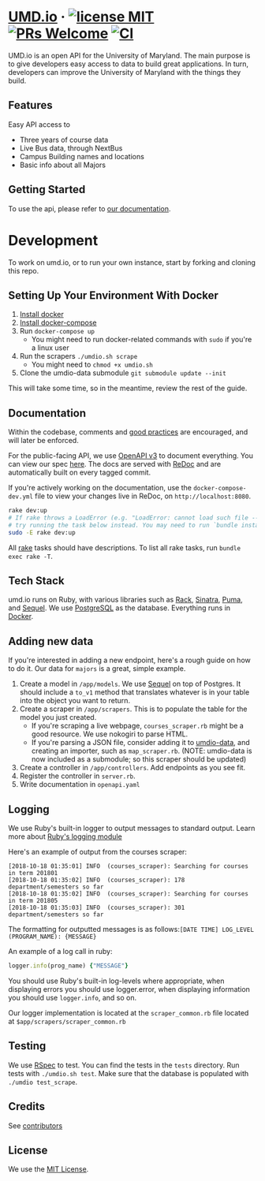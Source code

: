 # [UMD.io](http://umd.io/) &middot; [![license MIT](https://img.shields.io/github/license/mashape/apistatus.svg)](./LICENSE) [![PRs Welcome](https://img.shields.io/badge/PRs-welcome-brightgreen.svg)](README.md#Development) [![CI](https://github.com/umdio/umdio/actions/workflows/main.yml/badge.svg)](https://github.com/umdio/umdio/actions/workflows/main.yml)

UMD.io is an open API for the University of Maryland. The main purpose is to
give developers easy access to data to build great applications. In turn,
developers can improve the University of Maryland with the things they build.

## Features

Easy API access to

- Three years of course data
- Live Bus data, through NextBus
- Campus Building names and locations
- Basic info about all Majors

## Getting Started

To use the api, please refer to [our documentation](https://beta.umd.io).

# Development

To work on umd.io, or to run your own instance, start by forking and cloning this repo.

## Setting Up Your Environment With Docker

1. [Install docker](https://docs.docker.com/engine/installation/)
2. [Install docker-compose](https://docs.docker.com/compose/install/)
3. Run `docker-compose up`
   - You might need to run docker-related commands with `sudo` if you're a linux user
4. Run the scrapers `./umdio.sh scrape`
   - You might need to `chmod +x umdio.sh`
5. Clone the umdio-data submodule `git submodule update --init`

This will take some time, so in the meantime, review the rest of the guide.

## Documentation

Within the codebase, comments and [good practices](https://rubystyle.guide/) are
encouraged, and will later be enforced.

For the public-facing API, we use [OpenAPI v3](https://swagger.io/docs/specification/about/)
to document everything. You can view our spec
[here](https://github.com/umdio/umdio/blob/master/openapi.yaml). The docs are
served with [ReDoc](https://github.com/Redocly/redoc) and are automatically built
on every tagged commit.

If you're actively working on the documentation, use the `docker-compose-dev.yml`
file to view your changes live in ReDoc, on `http://localhost:8080`.

```sh
rake dev:up
# If rake throws a LoadError (e.g. "LoadError: cannot load such file -- rspec/core/rake_task"),
# try running the task below instead. You may need to run `bundle install` beforehand.
sudo -E rake dev:up
```

All [rake](https://ruby.github.io/rake/) tasks should have descriptions. To list all rake tasks, run `bundle exec rake -T`.
## Tech Stack

umd.io runs on Ruby, with various libraries such as [Rack](https://github.com/rack/rack),
[Sinatra](http://sinatrarb.com/), [Puma](https://puma.io/), and
[Sequel](https://github.com/jeremyevans/sequel). We use
[PostgreSQL](https://www.postgresql.org/) as the database. Everything runs in
[Docker](https://www.docker.com/).

## Adding new data

If you're interested in adding a new endpoint, here's a rough guide on how to do it. Our data for `majors` is a great, simple example.

1. Create a model in `/app/models`. We use [Sequel](https://github.com/jeremyevans/sequel) on top of Postgres. It should include a `to_v1` method that translates whatever is in your table into the object you want to return.
2. Create a scraper in `/app/scrapers`. This is to populate the table for the model you just created.
   - If you're scraping a live webpage, `courses_scraper.rb` might be a good resource. We use nokogiri to parse HTML.
   - If you're parsing a JSON file, consider adding it to [umdio-data](https://github.com/umdio/umdio-data), and creating an importer, such as `map_scraper.rb`. (NOTE: umdio-data is now included as a submodule; so this scraper should be updated)
3. Create a controller in `/app/controllers`. Add endpoints as you see fit.
4. Register the controller in `server.rb`.
5. Write documentation in `openapi.yaml`

## Logging

We use Ruby's built-in logger to output messages to standard output. Learn more
about [Ruby's logging module](https://ruby-doc.org/stdlib-2.1.0/libdoc/logger/rdoc/Logger.html)

Here's an example of output from the courses scraper:

```
[2018-10-18 01:35:01] INFO  (courses_scraper): Searching for courses in term 201801
[2018-10-18 01:35:02] INFO  (courses_scraper): 178 department/semesters so far
[2018-10-18 01:35:02] INFO  (courses_scraper): Searching for courses in term 201805
[2018-10-18 01:35:03] INFO  (courses_scraper): 301 department/semesters so far
```

The formatting for outputted messages is as follows:`[DATE TIME] LOG_LEVEL (PROGRAM_NAME): {MESSAGE}`

An example of a log call in ruby:
```ruby
logger.info(prog_name) {"MESSAGE"}
```

You should use Ruby's built-in log-levels where appropriate, when displaying
errors you should use logger.error, when displaying information you should use
`logger.info`, and so on.

Our logger implementation is located at the `scraper_common.rb` file located at
`$app/scrapers/scraper_common.rb`

## Testing

We use [RSpec](https://rspec.info/) to test. You can find the tests in the
`tests` directory. Run tests with `./umdio.sh test`. Make sure that the database
is populated with `./umdio test_scrape`.

## Credits

See [contributors](https://github.com/umdio/umdio/graphs/contributors)

## License

We use the [MIT License](./LICENSE).
